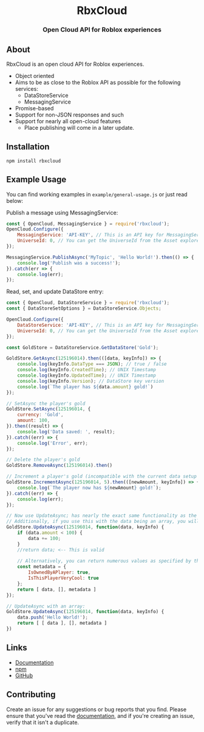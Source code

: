 <div align="center">
    <h1>RbxCloud</h1>
    <h3><b>Open Cloud API for Roblox experiences</b></h3>
</div>

## About

RbxCloud is an open cloud API for Roblox experiences.
- Object oriented
- Aims to be as close to the Roblox API as possible for the following services:
    - DataStoreService
    - MessagingService
- Promise-based
- Support for non-JSON responses and such
- Support for nearly all open-cloud features
    - Place publishing will come in a later update.

## Installation

```sh-session
npm install rbxcloud
```

## Example Usage

You can find working examples in `example/general-usage.js` or just read below:

Publish a message using MessagingService:
```js
const { OpenCloud, MessagingService } = require('rbxcloud');
OpenCloud.Configure({
    MessagingService: 'API-KEY', // This is an API key for MessagingService
    UniverseId: 0, // You can get the UniverseId from the Asset explorer
});

MessagingService.PublishAsync('MyTopic', 'Hello World!').then(() => {
    console.log('Publish was a success!');
}).catch(err => {
    console.log(err);
});
```
Read, set, and update DataStore entry:
```js
const { OpenCloud, DataStoreService } = require('rbxcloud');
const { DataStoreSetOptions } = DataStoreService.Objects;

OpenCloud.Configure({
    DataStoreService: 'API-KEY', // This is an API key for MessagingService
    UniverseId: 0, // You can get the UniverseId from the Asset explorer
});

const GoldStore = DataStoreService.GetDataStore('Gold');

GoldStore.GetAsync(125196014).then(([data, keyInfo]) => {
    console.log(keyInfo.DataType === JSON); // true / false
    console.log(keyInfo.CreatedTime); // UNIX Timestamp
    console.log(keyInfo.UpdatedTime); // UNIX Timestamp
    console.log(keyInfo.Version); // DataStore key version
    console.log(`The player has ${data.amount} gold!`)
});

// SetAsync the player's gold
GoldStore.SetAsync(125196014, {
    currency: 'Gold',
    amount: 100,
}).then((result) => {
    console.log('Data saved: ', result);
}).catch((err) => {
    console.log('Error', err);
});

// Delete the player's gold
GoldStore.RemoveAsync(125196014).then()

// Increment a player's gold (incompatible with the current data setup though)
GoldStore.IncrementAsync(125196014, 5).then(([newAmount, keyInfo]) => {
    console.log(`The player now has ${newAmount} gold!`);
}).catch((err) => {
    console.log(err);
});

// Now use UpdateAsync; has nearly the exact same functionality as the native implementation. Do not yield this.
// Additionally, if you use this with the data being an array, you will lose your data unless you wrap the array inside another array.
GoldStore.UpdateAsync(125196014, function(data, keyInfo) {
    if (data.amount < 100) {
        data += 100;
    }
    //return data; <-- This is valid
    
    // Alternatively, you can return numerous values as specified by the Roblox API for UpdateAsync:
    const metadata = {
        IsOwnedByAPlayer: true,
        IsThisPlayerVeryCool: true
    };
    return [ data, [], metadata ]
});

// UpdateAsync with an array:
GoldStore.UpdateAsync(125196014, function(data, keyInfo) {
    data.push('Hello World!');
    return [ [ data ], [], metadata ]
})
```

<!-- Publish a Roblox experience:
```js
const { OpenCloud, PublishingService } = require('rbxcloud');

OpenCloud.Configure({
    PublishingService: 'API-KEY', // Unofficial 'PublishingService'
    DataStoreService: 'API-KEY', // This is an API key for MessagingService
    UniverseId: 0, // You can get the UniverseId from the Asset explorer
});

PublishingService.publish('./place.rbxl').then(()) => {
    console.log('Successfully published place!');
}).catch((err) => {
    console.log('Couldn\'t publish place: ', err);
});

``` -->


## Links
- [Documentation](https://github.com/DevAX1T/rbxcloud/wiki)
- [npm](https://www.npmjs.com/package/rbxcloud)
- [GitHub](https://github.com/DevAX1T/rbxcloud)

## Contributing
Create an issue for any suggestions or bug reports that you find. Please ensure that you've read the [documentation](https://github.com/DevAX1T/rbxcloud/wiki), and if you're creating an issue, verify that it isn't a duplicate.

